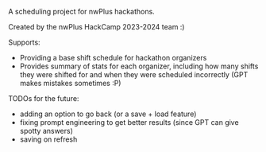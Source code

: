 A scheduling project for nwPlus hackathons.

Created by the nwPlus HackCamp 2023-2024 team :)

Supports:
- Providing a base shift schedule for hackathon organizers
- Provides summary of stats for each organizer, including how many shifts they were shifted for and when they were scheduled incorrectly (GPT makes mistakes sometimes :P)

TODOs for the future:
- adding an option to go back (or a save + load feature)
- fixing prompt engineering to get better results (since GPT can give spotty answers)
- saving on refresh
